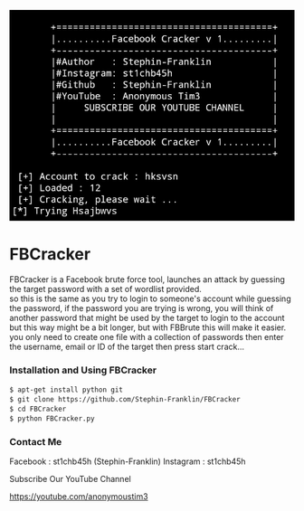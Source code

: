 ![](img.png)

# FBCracker
FBCracker is a Facebook brute force tool, launches an attack by guessing the target password with a set of wordlist provided.  
so this is the same as you try to login to someone's account while guessing the password, if the password you are trying is wrong, you will think of another password that might be used by the target to login to the account but this way might be a bit longer, but with FBBrute this will make it easier.  
you only need to create one file with a collection of passwords then enter the username, email or ID of the target then press start crack...  

### Installation and Using FBCracker
```bash
$ apt-get install python git
$ git clone https://github.com/Stephin-Franklin/FBCracker
$ cd FBCracker
$ python FBCracker.py
```

### Contact Me 

Facebook  : st1chb45h (Stephin-Franklin) 
Instagram : st1chb45h

Subscribe Our YouTube Channel 

https://youtube.com/anonymoustim3
